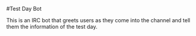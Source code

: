 #Test Day Bot

This is an IRC bot that greets users as they come into the channel and tell them the information of the test day. 
